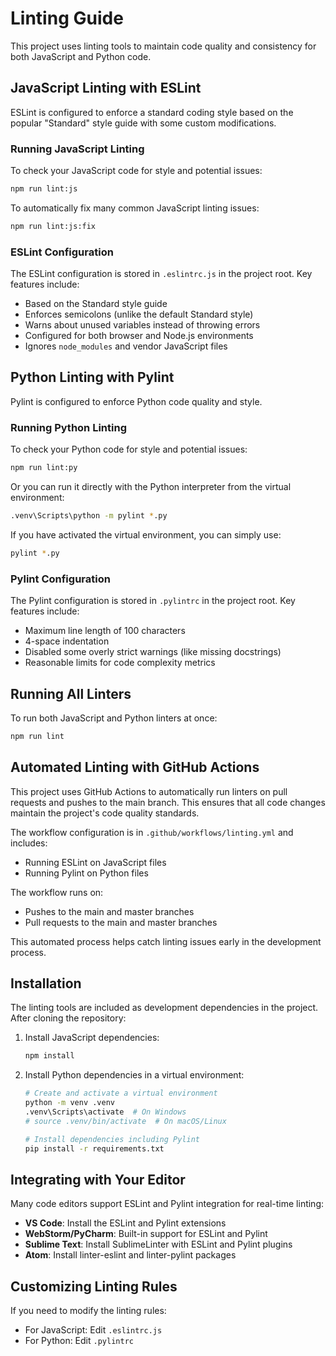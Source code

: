 ﻿# Linting Guide

This project uses linting tools to maintain code quality and consistency for both JavaScript and Python code.

## JavaScript Linting with ESLint

ESLint is configured to enforce a standard coding style based on the popular "Standard" style guide with some custom modifications.

### Running JavaScript Linting

To check your JavaScript code for style and potential issues:

```bash
npm run lint:js
```

To automatically fix many common JavaScript linting issues:

```bash
npm run lint:js:fix
```

### ESLint Configuration

The ESLint configuration is stored in `.eslintrc.js` in the project root. Key features include:

- Based on the Standard style guide
- Enforces semicolons (unlike the default Standard style)
- Warns about unused variables instead of throwing errors
- Configured for both browser and Node.js environments
- Ignores `node_modules` and vendor JavaScript files

## Python Linting with Pylint

Pylint is configured to enforce Python code quality and style.

### Running Python Linting

To check your Python code for style and potential issues:

```bash
npm run lint:py
```

Or you can run it directly with the Python interpreter from the virtual environment:

```bash
.venv\Scripts\python -m pylint *.py
```

If you have activated the virtual environment, you can simply use:

```bash
pylint *.py
```

### Pylint Configuration

The Pylint configuration is stored in `.pylintrc` in the project root. Key features include:

- Maximum line length of 100 characters
- 4-space indentation
- Disabled some overly strict warnings (like missing docstrings)
- Reasonable limits for code complexity metrics

## Running All Linters

To run both JavaScript and Python linters at once:

```bash
npm run lint
```

## Automated Linting with GitHub Actions

This project uses GitHub Actions to automatically run linters on pull requests and pushes to the main branch. This ensures that all code changes maintain the project's code quality standards.

The workflow configuration is in `.github/workflows/linting.yml` and includes:

- Running ESLint on JavaScript files
- Running Pylint on Python files

The workflow runs on:
- Pushes to the main and master branches
- Pull requests to the main and master branches

This automated process helps catch linting issues early in the development process.

## Installation

The linting tools are included as development dependencies in the project. After cloning the repository:

1. Install JavaScript dependencies:
   ```bash
   npm install
   ```

2. Install Python dependencies in a virtual environment:
   ```bash
   # Create and activate a virtual environment
   python -m venv .venv
   .venv\Scripts\activate  # On Windows
   # source .venv/bin/activate  # On macOS/Linux

   # Install dependencies including Pylint
   pip install -r requirements.txt
   ```

## Integrating with Your Editor

Many code editors support ESLint and Pylint integration for real-time linting:

- **VS Code**: Install the ESLint and Pylint extensions
- **WebStorm/PyCharm**: Built-in support for ESLint and Pylint
- **Sublime Text**: Install SublimeLinter with ESLint and Pylint plugins
- **Atom**: Install linter-eslint and linter-pylint packages

## Customizing Linting Rules

If you need to modify the linting rules:

- For JavaScript: Edit `.eslintrc.js`
- For Python: Edit `.pylintrc`
